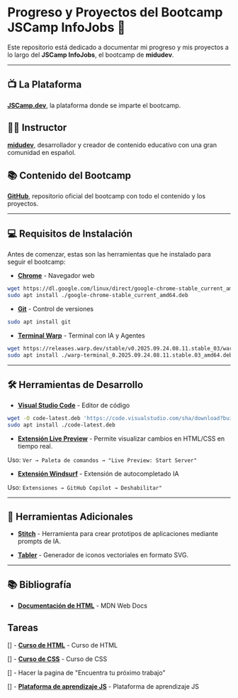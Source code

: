 # Progreso y Proyectos del Bootcamp JSCamp InfoJobs 🚀

Este repositorio está dedicado a documentar mi progreso y mis proyectos a lo largo del **JSCamp InfoJobs**, el bootcamp de **midudev**.

---

## 📺 La Plataforma

**[JSCamp.dev](https://jscamp.dev)**, la plataforma donde se imparte el bootcamp.

## 👨‍💻 Instructor

**[midudev](https://midu.dev/)**, desarrollador y creador de contenido educativo con una gran comunidad en español.

## 📚 Contenido del Bootcamp

**[GitHub](https://github.com/midudev)**, repositorio oficial del bootcamp con todo el contenido y los proyectos.

---

## 💻 Requisitos de Instalación

Antes de comenzar, estas son las herramientas que he instalado para seguir el bootcamp:

- **[Chrome](https://www.google.com/chrome/)** - Navegador web

```bash
wget https://dl.google.com/linux/direct/google-chrome-stable_current_amd64.deb
sudo apt install ./google-chrome-stable_current_amd64.deb
```

- **[Git](https://git-scm.com/)** - Control de versiones

```bash
sudo apt install git
```

- **[Terminal Warp](https://midu.link/warp)** - Terminal con IA y Agentes

```bash
wget https://releases.warp.dev/stable/v0.2025.09.24.08.11.stable_03/warp-terminal_0.2025.09.24.08.11.stable.03_amd64.deb
sudo apt install ./warp-terminal_0.2025.09.24.08.11.stable.03_amd64.deb
```

---

## 🛠️ Herramientas de Desarrollo

- **[Visual Studio Code](https://code.visualstudio.com/)** - Editor de código

```bash
wget -O code-latest.deb 'https://code.visualstudio.com/sha/download?build=stable&os=linux-deb-x64'
sudo apt install ./code-latest.deb
```

- **[Extensión Live Preview](https://marketplace.visualstudio.com/items?itemName=ms-vscode.live-server)** - Permite visualizar cambios en HTML/CSS en tiempo real.

Uso: `Ver → Paleta de comandos → "Live Preview: Start Server"`

- **[Extensión Windsurf](https://marketplace.visualstudio.com/items?itemName=Codeium.codeium)** - Extensión de autocompletado IA

Uso: `Extensiones → GitHub Copilot → Deshabilitar"`

---

## 🔨 Herramientas Adicionales

- **[Stitch](https://stitch.withgoogle.com/)** - Herramienta para crear prototipos de aplicaciones mediante prompts de IA.

- **[Tabler](https://tabler.io/icons)** - Generador de iconos vectoriales en formato SVG.

---

## 📚 Bibliografía

- **[Documentación de HTML](https://developer.mozilla.org/es/docs/Web/HTML/Reference/Elements)** - MDN Web Docs

## Tareas

[] - **[Curso de HTML](https://www.youtube.com/watch?v=3nYLTiY5skU)** - Curso de HTML

[] - **[Curso de CSS](https://www.youtube.com/playlist?list=PLUofhDIg_38q7l8gV4IVCz_pjUeyD99_j)** - Curso de CSS

[] - Hacer la pagina de "Encuentra tu próximo trabajo"

[] - **[Plataforma de aprendizaje JS](https://www.aprendejavascript.dev/)** - Plataforma de aprendizaje JS
